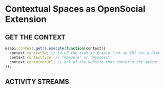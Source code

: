 Contextual Spaces as OpenSocial Extension
=========================================

## GET THE CONTEXT
```javascript
osapi.context.get().execute(function(context){
  context.contextId; // Id of the item in Graasp (not an IRI nor a Global-Id)
  context.contextType; // "@people" or "@spaces"
  context.containerUrl; // Url of the website that contains the gadget (not the url of the space or the user)
});
```

## ACTIVITY STREAMS

